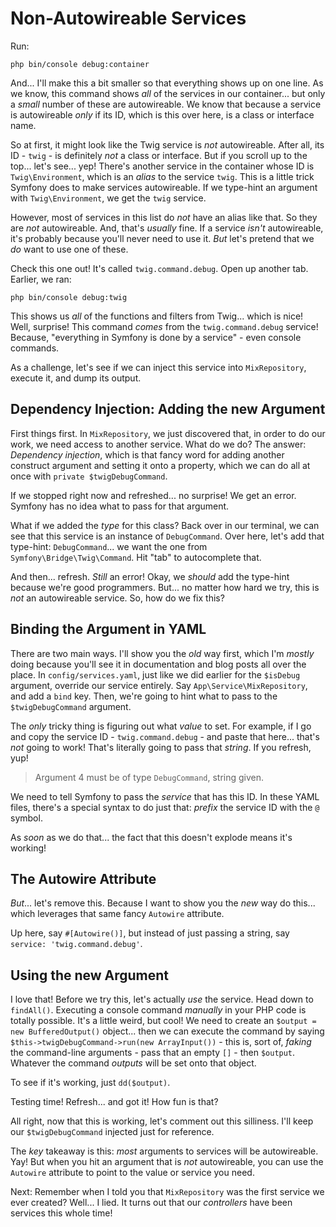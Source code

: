 # Non-Autowireable Services

Run:

```terminal
php bin/console debug:container
```

And... I'll make this a bit smaller so that everything shows up on one line. As we
know, this command shows *all* of the services in our container... but only a *small*
number of these are autowireable. We know that because a service is autowireable
*only* if its ID, which is this over here, is a class or interface name.

So at first, it might look like the Twig service is *not* autowireable. After all,
its ID - `twig` - is definitely *not* a class or interface. But if you scroll up
to the top... let's see... yep! There's another service in the container whose ID
is `Twig\Environment`, which is an *alias* to the service `twig`. This is a little
trick Symfony does to make services autowireable. If we type-hint an argument
with `Twig\Environment`, we get the `twig` service.

However, most of services in this list do *not* have an alias like that. So they
are *not* autowireable. And, that's *usually* fine. If a service *isn't* autowireable,
it's probably because you'll never need to use it. *But* let's pretend that we *do*
want to use one of these.

Check this one out! It's called `twig.command.debug`. Open up another tab.
Earlier, we ran:

```terminal
php bin/console debug:twig
```

This shows us *all* of the functions and filters from Twig... which is nice!
Well, surprise! This command *comes* from the `twig.command.debug` service! Because,
"everything in Symfony is done by a service" - even console commands.

As a challenge, let's see if we can inject this service into `MixRepository`,
execute it, and dump its output.

## Dependency Injection: Adding the new Argument

First things first. In `MixRepository`, we just discovered that, in order to do our
work, we need access to another service. What do we do? The answer: *Dependency
injection*, which is that fancy word for adding another construct argument and
setting it onto a property, which we can do all at once with
`private $twigDebugCommand`.

If we stopped right now and refreshed... no surprise! We get an error. Symfony has
no idea what to pass for that argument.

What if we added the *type* for this class? Back over in our terminal, we can see
that this service is an instance of `DebugCommand`. Over here, let's add that
type-hint: `DebugCommand`... we want the one from `Symfony\Bridge\Twig\Command`.
Hit "tab" to autocomplete that.

And then... refresh. *Still* an error! Okay, we *should* add the type-hint because
we're good programmers. But... no matter how hard we try, this is *not* an autowireable
service. So, how do we fix this?

## Binding the Argument in YAML

There are two main ways. I'll show you the *old* way first, which I'm *mostly* doing
because you'll see it in documentation and blog posts all over the place. In
`config/services.yaml`, just like we did earlier for the `$isDebug` argument,
override our service entirely. Say `App\Service\MixRepository`, and add a
`bind` key. Then, we're going to hint what to pass to the `$twigDebugCommand` argument.

The *only* tricky thing is figuring out what *value* to set. For example, if I go
and copy the service ID - `twig.command.debug` - and paste that here... that's *not*
going to work! That's literally going to pass that *string*. If you refresh,
yup!

> Argument 4 must be of type `DebugCommand`, string given.

We need to tell Symfony to pass the *service* that has this ID. In these YAML
files, there's a special syntax to do just that: *prefix* the service ID with the
`@` symbol.

As *soon* as we do that... the fact that this doesn't explode means it's working!

## The Autowire Attribute

*But*... let's remove this. Because I want to show you the *new* way do this...
which leverages that same fancy `Autowire` attribute.

Up here, say `#[Autowire()]`, but instead of just passing a string, say
`service: 'twig.command.debug'`.

## Using the new Argument

I love that! Before we try this, let's actually *use* the service. Head down to
`findAll()`. Executing a console command *manually* in your PHP code is totally
possible. It's a little weird, but cool! We need to create an
`$output = new BufferedOutput()` object... then we can execute the command by saying
`$this->twigDebugCommand->run(new ArrayInput())` - this is, sort of, *faking*
the command-line arguments - pass that an empty `[]` - then `$output`. Whatever
the command *outputs* will be set onto that object.

To see if it's working, just `dd($output)`.

Testing time! Refresh... and got it! How fun is that?

All right, now that this is working, let's comment out this silliness. I'll keep our
`$twigDebugCommand` injected just for reference.

The *key* takeaway is this: *most* arguments to services will be autowireable. Yay!
But when you hit an argument that is *not* autowireable, you can use the `Autowire`
attribute to point to the value or service you need.

Next: Remember when I told you that `MixRepository` was the first service we ever
created? Well... I lied. It turns out that our *controllers* have been services this
whole time!
